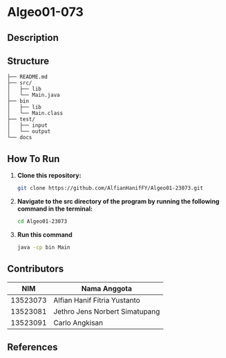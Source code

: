 # Algeo01-073

## Description

## Structure

```
├── README.md
├── src/
│   ├── lib
│   └── Main.java
├── bin
│   ├── lib
│   └── Main.class
├── test/
│   ├── input
│   └── output
└── docs
```

## How To Run

1. **Clone this repository:**
   ```bash
   git clone https://github.com/AlfianHanifFY/Algeo01-23073.git
   ```
2. **Navigate to the src directory of the program by running the following command in the terminal:**
   ```bash
   cd Algeo01-23073
   ```
3. **Run this command**
   ```bash
   java -cp bin Main
   ```

## Contributors

| **NIM**  | **Nama Anggota**               |
| -------- | ------------------------------ |
| 13523073 | Alfian Hanif Fitria Yustanto   |
| 13523081 | Jethro Jens Norbert Simatupang |
| 13523091 | Carlo Angkisan                 |

## References
